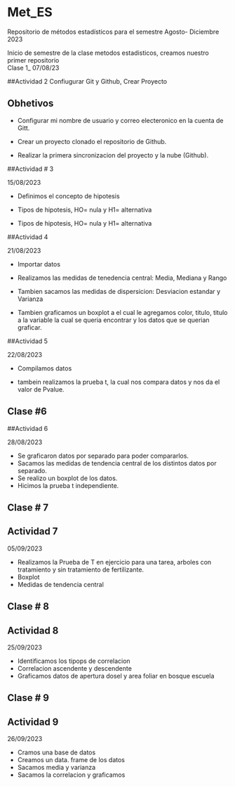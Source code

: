 # Met_ES
Repositorio de métodos estadísticos para el semestre Agosto- Diciembre 2023 

Inicio de semestre de la clase metodos estadisticos,  creamos nuestro primer repositorio  
Clase 1_ 07/08/23

##Actividad 2 Confiugurar Git y Github, Crear Proyecto 

## Obhetivos

+ Configurar mi nombre de usuario y correo electeronico en la cuenta de Gitt.

+ Crear un proyecto clonado el repositorio de Github.

+ Realizar la primera sincronizacion del proyecto y la nube (Github).


##Actividad # 3

15/08/2023

+ Definimos el concepto de hipotesis 

+ Tipos de hipotesis, HO= nula y H1= alternativa 

+ Tipos de hipotesis, HO= nula y H1= alternativa 

##Actividad 4 

21/08/2023

+ Importar datos 

+ Realizamos las medidas de tenedencia central: Media, Mediana y Rango 

+ Tambien sacamos las medidas de dispersicion: Desviacion estandar y Varianza

+ Tambien graficamos un boxplot a el cual le agregamos color, titulo, titulo a la variable la cual se queria encontrar y los datos que se querian graficar.

##Actividad 5

22/08/2023

+ Compilamos datos 

+ tambein realizamos la prueba t, la cual nos compara datos y nos da el valor de Pvalue. 

## Clase #6
##Actividad 6

28/08/2023

+ Se graficaron datos por separado para poder compararlos.
+ Sacamos las medidas de tendencia central de los distintos datos por separado.
+ Se realizo un boxplot de los datos. 
+ Hicimos la prueba t independiente. 

## Clase # 7
## Actividad 7

05/09/2023

+ Realizamos la Prueba de T en ejercicio para una tarea, arboles con tratamiento y sin tratamiento de fertilizante.
+ Boxplot 
+ Medidas de tendencia central 

## Clase # 8
## Actividad 8

25/09/2023

+ Identificamos los tipops de correlacion 
+ Correlacion ascendente y descendente 
+ Graficamos datos de apertura dosel y area foliar en bosque escuela 

## Clase # 9
## Actividad 9 

26/09/2023

+ Cramos una base de datos 
+ Creamos un data. frame de los datos 
+ Sacamos media y varianza 
+ Sacamos la correlacion y graficamos 

